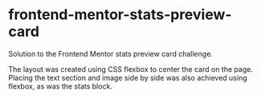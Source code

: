 # frontend-mentor-stats-preview-card
Solution to the Frontend Mentor stats preview card challenge.

The layout was created using CSS flexbox to center the card on the page. Placing the text section and image side by side was also achieved using flexbox, as was the stats block.
